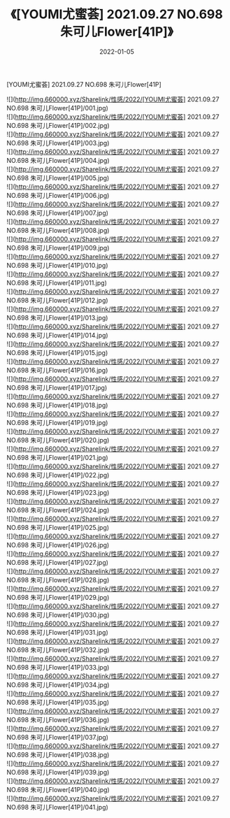 ﻿---
layout: post
title:  《[YOUMI尤蜜荟] 2021.09.27 NO.698 朱可儿Flower[41P]》
date:   2022-01-05
img: http://img.660000.xyz/Sharelink/性感/2022/[YOUMI尤蜜荟] 2021.09.27 NO.698 朱可儿Flower[41P]/000.jpg
categories: [美女, 清纯, 唯美]
---

[YOUMI尤蜜荟] 2021.09.27 NO.698 朱可儿Flower[41P]

  ![](http://img.660000.xyz/Sharelink/性感/2022/[YOUMI尤蜜荟] 2021.09.27 NO.698 朱可儿Flower[41P]/001.jpg) <br> ![](http://img.660000.xyz/Sharelink/性感/2022/[YOUMI尤蜜荟] 2021.09.27 NO.698 朱可儿Flower[41P]/002.jpg) <br> ![](http://img.660000.xyz/Sharelink/性感/2022/[YOUMI尤蜜荟] 2021.09.27 NO.698 朱可儿Flower[41P]/003.jpg) <br> ![](http://img.660000.xyz/Sharelink/性感/2022/[YOUMI尤蜜荟] 2021.09.27 NO.698 朱可儿Flower[41P]/004.jpg) <br> ![](http://img.660000.xyz/Sharelink/性感/2022/[YOUMI尤蜜荟] 2021.09.27 NO.698 朱可儿Flower[41P]/005.jpg) <br> ![](http://img.660000.xyz/Sharelink/性感/2022/[YOUMI尤蜜荟] 2021.09.27 NO.698 朱可儿Flower[41P]/006.jpg) <br> ![](http://img.660000.xyz/Sharelink/性感/2022/[YOUMI尤蜜荟] 2021.09.27 NO.698 朱可儿Flower[41P]/007.jpg) <br> ![](http://img.660000.xyz/Sharelink/性感/2022/[YOUMI尤蜜荟] 2021.09.27 NO.698 朱可儿Flower[41P]/008.jpg) <br> ![](http://img.660000.xyz/Sharelink/性感/2022/[YOUMI尤蜜荟] 2021.09.27 NO.698 朱可儿Flower[41P]/009.jpg) <br> ![](http://img.660000.xyz/Sharelink/性感/2022/[YOUMI尤蜜荟] 2021.09.27 NO.698 朱可儿Flower[41P]/010.jpg) <br> ![](http://img.660000.xyz/Sharelink/性感/2022/[YOUMI尤蜜荟] 2021.09.27 NO.698 朱可儿Flower[41P]/011.jpg) <br> ![](http://img.660000.xyz/Sharelink/性感/2022/[YOUMI尤蜜荟] 2021.09.27 NO.698 朱可儿Flower[41P]/012.jpg) <br> ![](http://img.660000.xyz/Sharelink/性感/2022/[YOUMI尤蜜荟] 2021.09.27 NO.698 朱可儿Flower[41P]/013.jpg) <br> ![](http://img.660000.xyz/Sharelink/性感/2022/[YOUMI尤蜜荟] 2021.09.27 NO.698 朱可儿Flower[41P]/014.jpg) <br> ![](http://img.660000.xyz/Sharelink/性感/2022/[YOUMI尤蜜荟] 2021.09.27 NO.698 朱可儿Flower[41P]/015.jpg) <br> ![](http://img.660000.xyz/Sharelink/性感/2022/[YOUMI尤蜜荟] 2021.09.27 NO.698 朱可儿Flower[41P]/016.jpg) <br> ![](http://img.660000.xyz/Sharelink/性感/2022/[YOUMI尤蜜荟] 2021.09.27 NO.698 朱可儿Flower[41P]/017.jpg) <br> ![](http://img.660000.xyz/Sharelink/性感/2022/[YOUMI尤蜜荟] 2021.09.27 NO.698 朱可儿Flower[41P]/018.jpg) <br> ![](http://img.660000.xyz/Sharelink/性感/2022/[YOUMI尤蜜荟] 2021.09.27 NO.698 朱可儿Flower[41P]/019.jpg) <br> ![](http://img.660000.xyz/Sharelink/性感/2022/[YOUMI尤蜜荟] 2021.09.27 NO.698 朱可儿Flower[41P]/020.jpg) <br> ![](http://img.660000.xyz/Sharelink/性感/2022/[YOUMI尤蜜荟] 2021.09.27 NO.698 朱可儿Flower[41P]/021.jpg) <br> ![](http://img.660000.xyz/Sharelink/性感/2022/[YOUMI尤蜜荟] 2021.09.27 NO.698 朱可儿Flower[41P]/022.jpg) <br> ![](http://img.660000.xyz/Sharelink/性感/2022/[YOUMI尤蜜荟] 2021.09.27 NO.698 朱可儿Flower[41P]/023.jpg) <br> ![](http://img.660000.xyz/Sharelink/性感/2022/[YOUMI尤蜜荟] 2021.09.27 NO.698 朱可儿Flower[41P]/024.jpg) <br> ![](http://img.660000.xyz/Sharelink/性感/2022/[YOUMI尤蜜荟] 2021.09.27 NO.698 朱可儿Flower[41P]/025.jpg) <br> ![](http://img.660000.xyz/Sharelink/性感/2022/[YOUMI尤蜜荟] 2021.09.27 NO.698 朱可儿Flower[41P]/026.jpg) <br> ![](http://img.660000.xyz/Sharelink/性感/2022/[YOUMI尤蜜荟] 2021.09.27 NO.698 朱可儿Flower[41P]/027.jpg) <br> ![](http://img.660000.xyz/Sharelink/性感/2022/[YOUMI尤蜜荟] 2021.09.27 NO.698 朱可儿Flower[41P]/028.jpg) <br> ![](http://img.660000.xyz/Sharelink/性感/2022/[YOUMI尤蜜荟] 2021.09.27 NO.698 朱可儿Flower[41P]/029.jpg) <br> ![](http://img.660000.xyz/Sharelink/性感/2022/[YOUMI尤蜜荟] 2021.09.27 NO.698 朱可儿Flower[41P]/030.jpg) <br> ![](http://img.660000.xyz/Sharelink/性感/2022/[YOUMI尤蜜荟] 2021.09.27 NO.698 朱可儿Flower[41P]/031.jpg) <br> ![](http://img.660000.xyz/Sharelink/性感/2022/[YOUMI尤蜜荟] 2021.09.27 NO.698 朱可儿Flower[41P]/032.jpg) <br> ![](http://img.660000.xyz/Sharelink/性感/2022/[YOUMI尤蜜荟] 2021.09.27 NO.698 朱可儿Flower[41P]/033.jpg) <br> ![](http://img.660000.xyz/Sharelink/性感/2022/[YOUMI尤蜜荟] 2021.09.27 NO.698 朱可儿Flower[41P]/034.jpg) <br> ![](http://img.660000.xyz/Sharelink/性感/2022/[YOUMI尤蜜荟] 2021.09.27 NO.698 朱可儿Flower[41P]/035.jpg) <br> ![](http://img.660000.xyz/Sharelink/性感/2022/[YOUMI尤蜜荟] 2021.09.27 NO.698 朱可儿Flower[41P]/036.jpg) <br> ![](http://img.660000.xyz/Sharelink/性感/2022/[YOUMI尤蜜荟] 2021.09.27 NO.698 朱可儿Flower[41P]/037.jpg) <br> ![](http://img.660000.xyz/Sharelink/性感/2022/[YOUMI尤蜜荟] 2021.09.27 NO.698 朱可儿Flower[41P]/038.jpg) <br> ![](http://img.660000.xyz/Sharelink/性感/2022/[YOUMI尤蜜荟] 2021.09.27 NO.698 朱可儿Flower[41P]/039.jpg) <br> ![](http://img.660000.xyz/Sharelink/性感/2022/[YOUMI尤蜜荟] 2021.09.27 NO.698 朱可儿Flower[41P]/040.jpg) <br> ![](http://img.660000.xyz/Sharelink/性感/2022/[YOUMI尤蜜荟] 2021.09.27 NO.698 朱可儿Flower[41P]/041.jpg) <br>